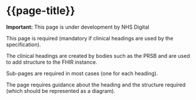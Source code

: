 # {{page-title}}

  <div markdown="span" class="alert alert-warning" role="alert"><i class="fa fa-warning"></i><b> Important:</b> This page is under development by NHS Digital</div>

This page is required (mandatory if clinical headings are used by the specification).

The clinical headings are created by bodies such as the PRSB and are used to add structure to the FHIR instance. 

Sub-pages are required in most cases (one for each heading).

The page requires guidance about the heading and the structure required (which should be represented as a diagram).

